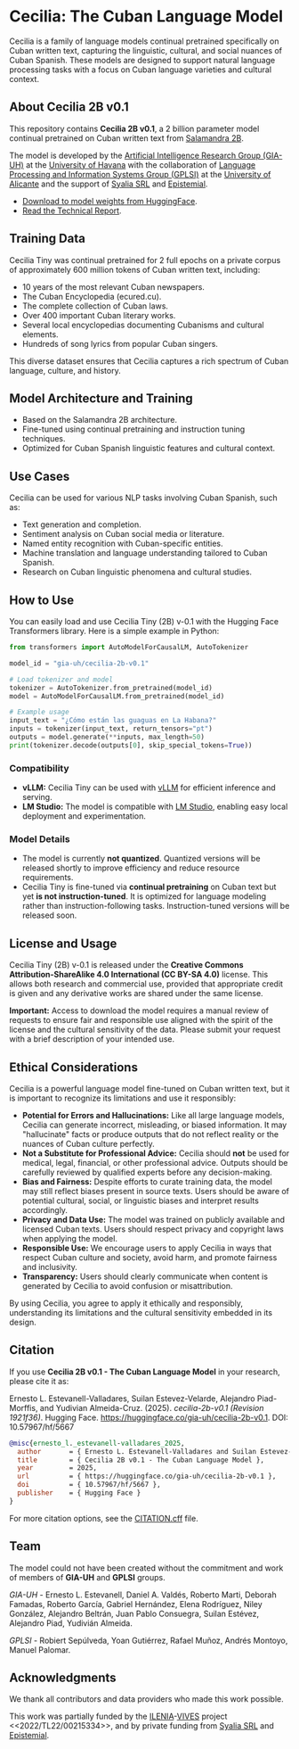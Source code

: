 # Cecilia: The Cuban Language Model

Cecilia is a family of language models continual pretrained specifically on Cuban written text, capturing the linguistic, cultural, and social nuances of Cuban Spanish.
These models are designed to support natural language processing tasks with a focus on Cuban language varieties and cultural context.

## About Cecilia 2B v0.1

This repository contains **Cecilia 2B v0.1**, a 2 billion parameter model continual pretrained on Cuban written text from [Salamandra 2B](BSC-LT/salamandra-2b).

The model is developed by the [Artificial Intelligence Research Group (GIA-UH)](https://gia-uh.github.io/) at the [University of Havana](https://www.uh.cu/) with the collaboration
of [Language Processing and Information Systems Group (GPLSI)](https://gplsi.dlsi.ua.es/) at the [University of Alicante](https://www.ua.es/) and the support
of [Syalia SRL](https://syalia.com/) and [Epistemial](https://epistemial.com/).

- [Download to model weights from HuggingFace](https://huggingface.co/gia-uh/cecilia-2b-v0.1).
- [Read the Technical Report](https://cecilia.uhgia.org/report.pdf).

## Training Data

Cecilia Tiny was continual pretrained for 2 full epochs on a private corpus of approximately 600 million tokens of Cuban written text, including:

- 10 years of the most relevant Cuban newspapers.
- The Cuban Encyclopedia (ecured.cu).
- The complete collection of Cuban laws.
- Over 400 important Cuban literary works.
- Several local encyclopedias documenting Cubanisms and cultural elements.
- Hundreds of song lyrics from popular Cuban singers.

This diverse dataset ensures that Cecilia captures a rich spectrum of Cuban language, culture, and history.

## Model Architecture and Training

- Based on the Salamandra 2B architecture.
- Fine-tuned using continual pretraining and instruction tuning techniques.
- Optimized for Cuban Spanish linguistic features and cultural context.

## Use Cases

Cecilia can be used for various NLP tasks involving Cuban Spanish, such as:

- Text generation and completion.
- Sentiment analysis on Cuban social media or literature.
- Named entity recognition with Cuban-specific entities.
- Machine translation and language understanding tailored to Cuban Spanish.
- Research on Cuban linguistic phenomena and cultural studies.

## How to Use

You can easily load and use Cecilia Tiny (2B) v-0.1 with the Hugging Face Transformers library. Here is a simple example in Python:

```python
from transformers import AutoModelForCausalLM, AutoTokenizer

model_id = "gia-uh/cecilia-2b-v0.1"

# Load tokenizer and model
tokenizer = AutoTokenizer.from_pretrained(model_id)
model = AutoModelForCausalLM.from_pretrained(model_id)

# Example usage
input_text = "¿Cómo están las guaguas en La Habana?"
inputs = tokenizer(input_text, return_tensors="pt")
outputs = model.generate(**inputs, max_length=50)
print(tokenizer.decode(outputs[0], skip_special_tokens=True))
```

### Compatibility

- **vLLM:** Cecilia Tiny can be used with [vLLM](https://vllm.ai/) for efficient inference and serving.
- **LM Studio:** The model is compatible with [LM Studio](https://lmstudio.ai/), enabling easy local deployment and experimentation.

### Model Details

- The model is currently **not quantized**. Quantized versions will be released shortly to improve efficiency and reduce resource requirements.
- Cecilia Tiny is fine-tuned via **continual pretraining** on Cuban text but yet **is not instruction-tuned**. It is optimized for language modeling rather
  than instruction-following tasks. Instruction-tuned versions will be released soon.

## License and Usage

Cecilia Tiny (2B) v-0.1 is released under the **Creative Commons Attribution-ShareAlike 4.0 International (CC BY-SA 4.0)** license. This allows both research and commercial use, provided that appropriate credit is given and any derivative works are shared under the same license.

**Important:** Access to download the model requires a manual review of requests to ensure fair and responsible use aligned with the spirit of the license and the cultural sensitivity of the data. Please submit your request with a brief description of your intended use.

## Ethical Considerations

Cecilia is a powerful language model fine-tuned on Cuban written text, but it is important to recognize its limitations and use it responsibly:

- **Potential for Errors and Hallucinations:** Like all large language models, Cecilia can generate incorrect, misleading, or biased information. It may "hallucinate" facts or produce outputs that do not reflect reality or the nuances of Cuban culture perfectly.
- **Not a Substitute for Professional Advice:** Cecilia should **not** be used for medical, legal, financial, or other professional advice. Outputs should be carefully reviewed by qualified experts before any decision-making.
- **Bias and Fairness:** Despite efforts to curate training data, the model may still reflect biases present in source texts. Users should be aware of potential cultural, social, or linguistic biases and interpret results accordingly.
- **Privacy and Data Use:** The model was trained on publicly available and licensed Cuban texts. Users should respect privacy and copyright laws when applying the model.
- **Responsible Use:** We encourage users to apply Cecilia in ways that respect Cuban culture and society, avoid harm, and promote fairness and inclusivity.
- **Transparency:** Users should clearly communicate when content is generated by Cecilia to avoid confusion or misattribution.

By using Cecilia, you agree to apply it ethically and responsibly, understanding its limitations and the cultural sensitivity embedded in its design.

## Citation

If you use **Cecilia 2B v0.1 - The Cuban Language Model** in your research, please cite it as:

Ernesto L. Estevanell-Valladares, Suilan Estevez-Velarde, Alejandro Piad-Morffis, and Yudivian Almeida-Cruz. (2025). *cecilia-2b-v0.1 (Revision 1921f36)*. Hugging Face. https://huggingface.co/gia-uh/cecilia-2b-v0.1. DOI: 10.57967/hf/5667

```bibtex
@misc{ernesto_l._estevanell-valladares_2025,
  author       = { Ernesto L. Estevanell-Valladares and Suilan Estevez-Velarde and Alejandro Piad-Morffis and Yudivian Almeida-Cruz },
  title        = { Cecilia 2B v0.1 - The Cuban Language Model },
  year         = 2025,
  url          = { https://huggingface.co/gia-uh/cecilia-2b-v0.1 },
  doi          = { 10.57967/hf/5667 },
  publisher    = { Hugging Face }
}
```

For more citation options, see the [CITATION.cff](./CITATION.cff) file.

## Team

The model could not have been created without the commitment and work of members of **GIA-UH** and **GPLSI** groups.

*GIA-UH* - Ernesto L. Estevanell, Daniel A. Valdés, Roberto Marti, Deborah Famadas, Roberto García, Gabriel Hernández,
Elena Rodríguez, Niley González, Alejandro Beltrán, Juan Pablo Consuegra, Suilan Estévez, Alejandro Piad, Yudivián Almeida.

*GPLSI* -  Robiert Sepúlveda, Yoan Gutiérrez, Rafael Muñoz, Andrés Montoyo, Manuel Palomar.

## Acknowledgments

We thank all contributors and data providers who made this work possible.

This work was partially funded by the [ILENIA](https://proyectoilenia.es/)-[VIVES](https://vives.gplsi.es/) project <<2022/TL22/00215334>>, and by private funding from [Syalia SRL](https://syalia.com) and [Epistemial](https://epistemial.com/).
